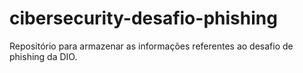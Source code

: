 # cibersecurity-desafio-phishing
Repositório para armazenar as informações referentes ao desafio de phishing da DIO.
